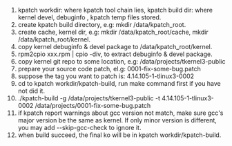 1. kpatch workdir: where kpatch tool chain lies, kpatch build dir: where kernel devel, debuginfo , kpatch temp files stored.
2. create kpatch build directory, e.g: mkdir /data/kpatch_root.
2. create cache, kernel dir, e.g: mkdir /data/kpatch_root/cache, mkdir /data/kpatch_root/kernel.
4. copy kernel debuginfo & devel package to /data/kpatch_root/kernel.
5. rpm2cpio xxx.rpm | cpio -div, to extract debuginfo & devel package.
6. copy kernel git repo to some location, e.g:  /data/projects/tkernel3-public
7. prepare your source code patch, el.g: 0001-fix-some-bug.patch
8. suppose the tag you want to patch is: 4.14.105-1-tlinux3-0002
9. cd to kpatch workdir/kpatch-build, run make command first if you have not did it.
10. ./kpatch-build -g /data/projects/tkernel3-public -t 4.14.105-1-tlinux3-0002 /data/projects/0001-fix-some-bug.patch
11. if kpatch report warnings about gcc version not match, make sure gcc's major version be the same as kernel. If only minor version is different, you may add --skip-gcc-check to ignore it.
12. when build succeed, the final ko will be in kpatch workdir/kpatch-build.
